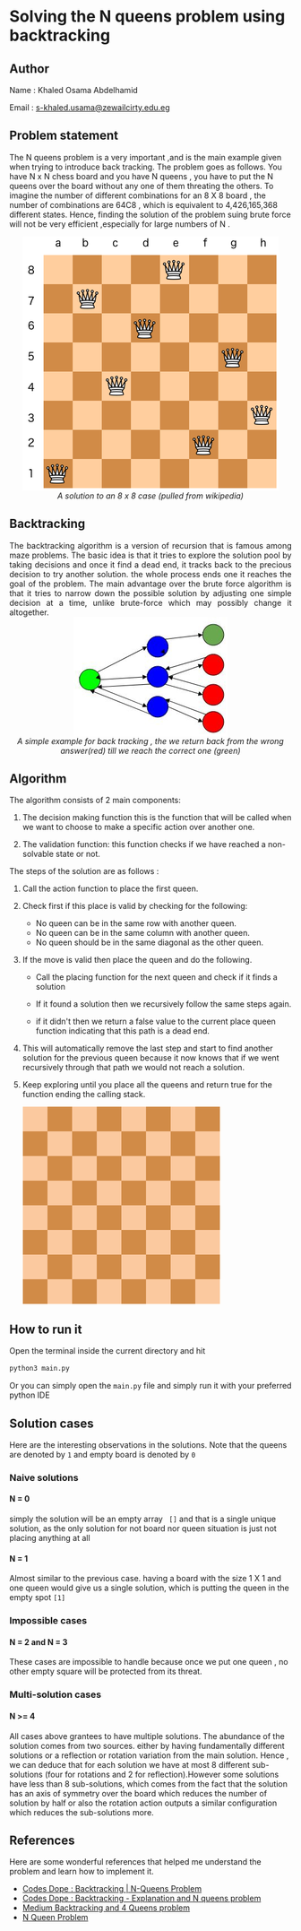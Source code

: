 #  Solving the N queens problem using backtracking

## Author

Name : Khaled Osama Abdelhamid

Email : s-khaled.usama@zewailcirty.edu.eg



## Problem statement



The N queens problem is a very important ,and is the main example given when trying to introduce back tracking. The problem goes as follows. You have  N x N chess board and you have N queens , you have to put the N queens over the board without any one of them threating the others. To imagine the number of different combinations for an 8 X 8 board , the number of combinations are 64C8 , which is equivalent to 4,426,165,368 different states. Hence, finding the solution of the problem suing brute force will not be very efficient ,especially for large numbers of N .

<img src="README.assets/1_SVCP2lIp1jfzJuQn_QUeVg.png" style="margin-left: auto; margin-right: auto; display: block;">

<center><em>A solution to an <mmath>8 <mi>x</mi> 8 </math> case (pulled from wikipedia) </em></center> 



## Backtracking

<div style="text-align: justify"> 	The backtracking algorithm is a version of recursion that is famous among maze problems. The basic idea is that it tries to explore the solution pool by taking decisions and once it find a dead end, it tracks back to the precious decision to try another solution. the whole process ends one it reaches the goal of the problem. The main advantage over the brute force algorithm is that it tries to narrow down the possible solution by adjusting one simple decision at a time, unlike brute-force which may possibly change it altogether. </div>



<img src="README.assets/backtracking.jpg" style="margin-left: auto; margin-right: auto; display: block;">



<center><em>A simple example for back tracking , the we return back from the wrong answer(red) till we reach the correct one (green) </em></center> 



## Algorithm 

The algorithm consists of 2 main components:

1. The decision making function  this is the function that will be called when we want to choose to make a specific action over another one.

2. The validation function: this function checks if we have reached a non-solvable state or not.

   

The steps of the solution are as follows :

1. Call the action function to place the first queen.

2. Check first if this place is valid by checking for the following:

   - No queen can be in the same row with another queen.
   - No queen can be in the same column with another queen.
   - No queen should be in the same diagonal as the other queen.

3. If the move is valid then place the queen and do the following.

   - Call the placing function for the next queen and check if it finds a solution

   - If it found a solution then we recursively follow the same steps again.
   - if it didn't then we return a false value to the current place queen function indicating that this path is a dead end.

4. This will automatically remove the last step and start to find another solution for the previous queen because it now knows that if we went recursively through that path we would not reach a solution.

5. Keep exploring until you place all the queens and return true for the function ending the calling stack.

   ![Eight queens puzzle - Wikipedia](README.assets/Eight-queens-animation.gif)



## How to run it

Open the terminal inside the current directory and hit 

```bash
python3 main.py
```

Or you can simply open the `main.py` file and simply run it with your preferred python IDE

## Solution cases

Here are the interesting observations in the solutions. Note that the queens are denoted by `1` and empty board is denoted by `0`

### Naive solutions

#### N = 0

simply the solution will be an empty array ` []` and that is a single unique solution, as the only solution for not board nor queen situation is just not placing anything at all 

#### N = 1

Almost similar to the previous case. having a board with the size 1 X 1 and one queen would give us a single solution, which is putting the queen in the empty spot `[1]`

### Impossible cases

#### N = 2 and N = 3

These cases are impossible to handle because once we put one queen , no other empty square will be protected from its threat.

### Multi-solution cases

#### N >= 4

All cases above grantees to have multiple solutions. The abundance of the solution comes from two sources. either by having fundamentally different solutions or a reflection or rotation variation from the main solution. Hence , we can deduce that for each solution we have at most 8 different sub-solutions (four for rotations and 2 for reflection).However some solutions have less than 8 sub-solutions, which comes from the fact that the solution has an axis of symmetry over the board which reduces the number of solution by half or also the rotation action outputs a similar configuration which reduces the sub-solutions more.

## References 

Here are some wonderful references that helped me understand the problem and learn how to implement it.

- [Codes Dope : Backtracking | N-Queens Problem](https://www.codesdope.com/course/algorithms-backtracking/)
- [Codes Dope : Backtracking - Explanation and N queens problem](https://www.codesdope.com/blog/article/backtracking-explanation-and-n-queens-problem/)
- [Medium Backtracking and 4 Queens problem](https://medium.com/@shreytandel09/backtracking-and-4-queens-problem-8fcfd62ace83)
- [N Queen Problem](https://www.tutorialspoint.com/N-Queen-Problem)











